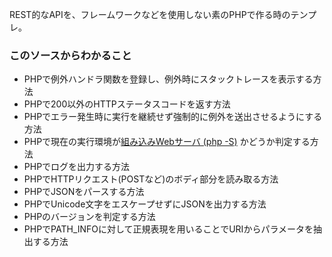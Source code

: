 REST的なAPIを、フレームワークなどを使用しない素のPHPで作る時のテンプレ。

### このソースからわかること

- PHPで例外ハンドラ関数を登録し、例外時にスタックトレースを表示する方法
- PHPで200以外のHTTPステータスコードを返す方法
- PHPでエラー発生時に実行を継続せず強制的に例外を送出させるようにする方法
- PHPで現在の実行環境が[組み込みWebサーバ (php -S)](http://php.net/manual/ja/features.commandline.webserver.php) かどうか判定する方法
- PHPでログを出力する方法
- PHPでHTTPリクエスト(POSTなど)のボディ部分を読み取る方法
- PHPでJSONをパースする方法
- PHPでUnicode文字をエスケープせずにJSONを出力する方法
- PHPのバージョンを判定する方法
- PHPでPATH_INFOに対して正規表現を用いることでURIからパラメータを抽出する方法
